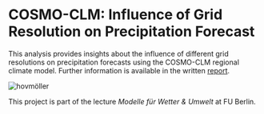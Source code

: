 # COSMO-CLM: Influence of Grid Resolution on Precipitation Forecast

This analysis provides insights about the influence of different grid resolutions on precipitation forecasts using the COSMO-CLM regional climate model. Further information is available in the written [report](report/RobertWright_FinalReport_GridResolution.pdf).

![hovmöller](report/figs/4-hovmöller.png)

This project is part of the lecture *Modelle für Wetter & Umwelt* at FU Berlin.
